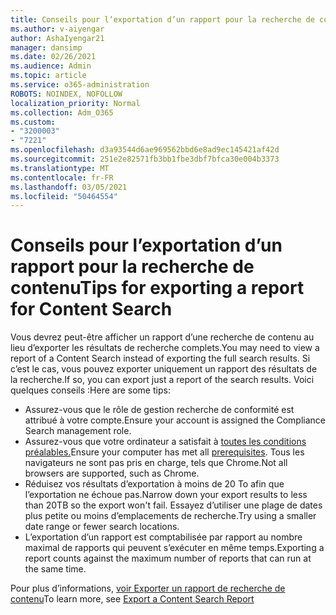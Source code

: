 ```yaml
---
title: Conseils pour l’exportation d’un rapport pour la recherche de contenu
ms.author: v-aiyengar
author: AshaIyengar21
manager: dansimp
ms.date: 02/26/2021
ms.audience: Admin
ms.topic: article
ms.service: o365-administration
ROBOTS: NOINDEX, NOFOLLOW
localization_priority: Normal
ms.collection: Adm_O365
ms.custom:
- "3200003"
- "7221"
ms.openlocfilehash: d3a93544d6ae969562bbd6e8ad9ec145421af42d
ms.sourcegitcommit: 251e2e82571fb3bb1fbe3dbf7bfca30e004b3373
ms.translationtype: MT
ms.contentlocale: fr-FR
ms.lasthandoff: 03/05/2021
ms.locfileid: "50464554"
---
```

# <a name="tips-for-exporting-a-report-for-content-search"></a><span data-ttu-id="c2bc3-102">Conseils pour l’exportation d’un rapport pour la recherche de contenu</span><span class="sxs-lookup"><span data-stu-id="c2bc3-102">Tips for exporting a report for Content Search</span></span>

<span data-ttu-id="c2bc3-103">Vous devrez peut-être afficher un rapport d’une recherche de contenu au lieu d’exporter les résultats de recherche complets.</span><span class="sxs-lookup"><span data-stu-id="c2bc3-103">You may need to view a report of a Content Search instead of exporting the full search results.</span></span> <span data-ttu-id="c2bc3-104">Si c’est le cas, vous pouvez exporter uniquement un rapport des résultats de la recherche.</span><span class="sxs-lookup"><span data-stu-id="c2bc3-104">If so, you can export just a report of the search results.</span></span> <span data-ttu-id="c2bc3-105">Voici quelques conseils :</span><span class="sxs-lookup"><span data-stu-id="c2bc3-105">Here are some tips:</span></span>

- <span data-ttu-id="c2bc3-106">Assurez-vous que le rôle de gestion recherche de conformité est attribué à votre compte.</span><span class="sxs-lookup"><span data-stu-id="c2bc3-106">Ensure your account is assigned the Compliance Search management role.</span></span>
- <span data-ttu-id="c2bc3-107">Assurez-vous que votre ordinateur a satisfait à [toutes les conditions préalables.](https://go.microsoft.com/fwlink/?linkid=2102407)</span><span class="sxs-lookup"><span data-stu-id="c2bc3-107">Ensure your computer has met all [prerequisites](https://go.microsoft.com/fwlink/?linkid=2102407).</span></span> <span data-ttu-id="c2bc3-108">Tous les navigateurs ne sont pas pris en charge, tels que Chrome.</span><span class="sxs-lookup"><span data-stu-id="c2bc3-108">Not all browsers are supported, such as Chrome.</span></span>
- <span data-ttu-id="c2bc3-109">Réduisez vos résultats d’exportation à moins de 20 To afin que l’exportation ne échoue pas.</span><span class="sxs-lookup"><span data-stu-id="c2bc3-109">Narrow down your export results to less than 20TB so the export won't fail.</span></span> <span data-ttu-id="c2bc3-110">Essayez d’utiliser une plage de dates plus petite ou moins d’emplacements de recherche.</span><span class="sxs-lookup"><span data-stu-id="c2bc3-110">Try using a smaller date range or fewer search locations.</span></span>
- <span data-ttu-id="c2bc3-111">L’exportation d’un rapport est comptabilisée par rapport au nombre maximal de rapports qui peuvent s’exécuter en même temps.</span><span class="sxs-lookup"><span data-stu-id="c2bc3-111">Exporting a report counts against the maximum number of reports that can run at the same time.</span></span>

<span data-ttu-id="c2bc3-112">Pour plus d’informations, [voir Exporter un rapport de recherche de contenu](https://go.microsoft.com/fwlink/?linkid=2102409)</span><span class="sxs-lookup"><span data-stu-id="c2bc3-112">To learn more, see [Export a Content Search Report](https://go.microsoft.com/fwlink/?linkid=2102409)</span></span>